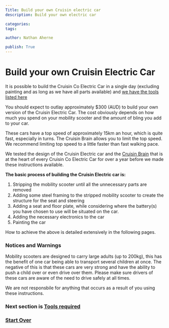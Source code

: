 ```yaml
---
Title: Build your own Cruisin electric car
description: Build your own electric car

categories:
tags:

author: Nathan Aherne

publish: True
---
```


# Build your own Cruisin Electric Car

It is possible to build the Cruisin Co Electric Car in a single day (excluding painting and as long as we have all parts available) and [we have the tools listed here](/cruisin/diy/tools-required/index.html)

You should expect to outlay approximately $300 (AUD) to build your own version of the Cruisin Electric Car. The cost obviously depends on how much you spend on your mobility scooter and the amount of bling you add to your car.

These cars have a top speed of approximately 15km an hour, which is quite fast, especially in turns. The Cruisin Brain allows you to limit the top speed. We recommend limiting top speed to a little faster than fast walking pace.

We tested the design of the Cruisin Electric car and the [Cruisin Brain](/cruisin/cruisin-brain/index.html) that is at the heart of every Cruisin Co Electric Car for over a year before we made these instructions available.


**The basic process of building the Cruisin Electric car is:**

1. Stripping the mobility scooter until all the unnecessary parts are removed
2. Adding some steel framing to the stripped mobility scooter to create the structure for the seat and steering
3. Adding a seat and floor plate, while considering where the battery(s) you have chosen to use will be situated on the car.
4. Adding the necessary electronics to the car
5. Painting the car

How to achieve the above is detailed extensively in the following pages.

### Notices and Warnings

Mobility scooters are designed to carry large adults (up to 200kg), this has the benefit of one car being able to transport several children at once. The negative of this is that these cars are very strong and have the ability to push a child over or even drive over them. Please make sure drivers of these cars are aware of the need to drive safely at all times.

We are not responsbile for anything that occurs as a result of you using these instructions.

### Next section is [Tools required](/cruisin/diy/tools-required/index.html)

### [Start Over](/cruisin/diy/index.html)
